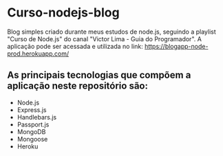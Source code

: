# Curso-nodejs-blog
Blog simples criado durante meus estudos de node.js, seguindo a playlist "Curso de Node.js" do canal "Victor Lima - Guia do Programador".
A aplicação pode ser acessada e utilizada no link: https://blogapp-node-prod.herokuapp.com/
## As principais tecnologias que compõem a aplicação neste repositório são:
- Node.js
- Express.js
- Handlebars.js
- Passport.js
- MongoDB
- Mongoose
- Heroku
